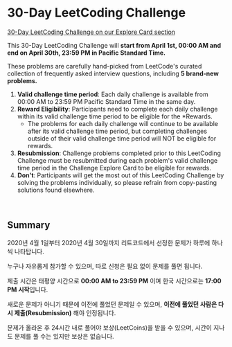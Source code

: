 # 30-Day LeetCoding Challenge

 [30-Day LeetCoding Challenge on our Explore Card section](https://leetcode.com/explore/featured/card/30-day-leetcoding-challenge/)

This 30-Day LeetCoding Challenge will **start from April 1st, 00:00 AM and end on April 30th, 23:59 PM in Pacific Standard Time.**

These problems are carefully hand-picked from LeetCode's curated collection of frequently asked interview questions, including **5 brand-new problems.**

1. **Valid challenge time period**: Each daily challenge is available from 00:00 AM to 23:59 PM Pacific Standard Time in the same day.
2. **Reward Eligibility**: Participants need to complete each daily challenge within its valid challenge time period to be eligible for the *Rewards.
    - The problems for each daily challenge will continue to be available after its valid challenge time period, but completing challenges outside of their valid challenge time period will NOT be eligible for rewards.
3. **Resubmission**: Challenge problems completed prior to this LeetCoding Challenge must be resubmitted during each problem's valid challenge time period in the Challenge Explore Card to be eligible for rewards.
4. **Don't**: Participants will get the most out of this LeetCoding Challenge by solving the problems individually, so please refrain from copy-pasting solutions found elsewhere.

<br>

## Summary

2020년 4월 1일부터 2020년 4월 30일까지 리트코드에서 선정한 문제가 하루에 하나씩 나타탑니다.

누구나 자유롭게 참가할 수 있으며, 따로 신청은 필요 없이 문제를 풀면 됩니다.

제출 시간은 태평양 시간으로 **00:00 AM to 23:59 PM** 이며 한국 시간으로는 **17:00 PM 시작**입니다.

새로운 문제가 아니기 때문에 이전에 풀었던 문제일 수 있으며, **이전에 풀었던 사람은 다시 제출(Resubmission)** 해야 인정됩니다.

문제가 올라온 후 24시간 내로 풀어야 보상(LeetCoins)을 받을 수 있으며, 시간이 지나도 문제를 풀 수는 있지만 보상은 없습니다.
